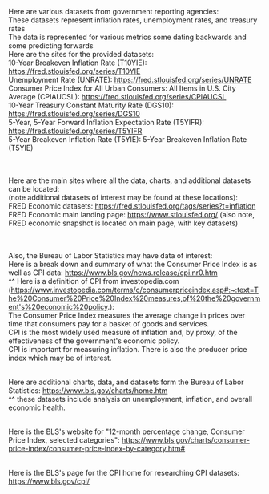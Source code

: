 Here are various datasets from government reporting agencies: <br/>
These datasets represent inflation rates, unemployment rates, and treasury rates <br/>
The data is represented for various metrics some dating backwards and some predicting forwards<br/>
Here are the sites for the provided datasets:<br/>
10-Year Breakeven Inflation Rate (T10YIE): https://fred.stlouisfed.org/series/T10YIE <br/>
Unemployment Rate (UNRATE): https://fred.stlouisfed.org/series/UNRATE <br/>
Consumer Price Index for All Urban Consumers: All Items in U.S. City Average (CPIAUCSL): https://fred.stlouisfed.org/series/CPIAUCSL <br/>
10-Year Treasury Constant Maturity Rate (DGS10): https://fred.stlouisfed.org/series/DGS10 <br/>
5-Year, 5-Year Forward Inflation Expectation Rate (T5YIFR): https://fred.stlouisfed.org/series/T5YIFR <br/>
5-Year Breakeven Inflation Rate (T5YIE): 5-Year Breakeven Inflation Rate (T5YIE) <br/> <br/>  <br/>

Here are the main sites where all the data, charts, and additional datasets can be located: <br/>
(note additional datasets of interest may be found at these locations): <br/>
FRED Economic datasets: https://fred.stlouisfed.org/tags/series?t=inflation <br/>
FRED Economic main landing page: https://www.stlouisfed.org/ (also note, FRED economic snapshot is located on main page, with key datasets) <br/> <br/> <br/>


Also, the Bureau of Labor Statistics may  have data of interest: <br/>
Here is a break down and summary of what the Consumer Price Index is as well as CPI data: https://www.bls.gov/news.release/cpi.nr0.htm <br/>
^^ Here is a definition of CPI from investopedia.com (https://www.investopedia.com/terms/c/consumerpriceindex.asp#:~:text=The%20Consumer%20Price%20Index%20measures,of%20the%20government's%20economic%20policy.): <br/>
The Consumer Price Index measures the average change in prices over time that consumers pay for a basket of goods and services. <br/>
CPI is the most widely used measure of inflation and, by proxy, of the effectiveness of the government's economic policy. <br/>
CPI is important for measuring inflation. There is also the producer price index which may be of interest.  <br/> <br/>

Here are additional charts, data, and datasets form the Bureau of Labor Statistics: https://www.bls.gov/charts/home.htm <br/>
^^ these datasets include analysis on unemployment, inflation, and overall economic health. <br/> <br/>

Here is the BLS's website for "12-month percentage change, Consumer Price Index, selected categories": https://www.bls.gov/charts/consumer-price-index/consumer-price-index-by-category.htm# <br/> <br/>

Here is the BLS's page for the CPI home for researching CPI datasets: https://www.bls.gov/cpi/ <br/>

 
